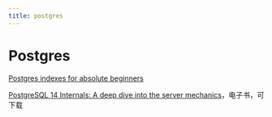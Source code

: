 ```yaml
---
title: postgres
---
```


# Postgres

[Postgres indexes for absolute beginners](https://medium.com/pgmustard/postgres-indexes-for-absolute-beginners-b95dfbe5a1e2)

[PostgreSQL 14 Internals: A deep dive into the server mechanics](https://postgrespro.com/community/books/internals)，电子书，可下载
